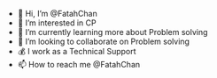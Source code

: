 - 👋 Hi, I’m @FatahChan
- 👀 I’m interested in CP
- 🌱 I’m currently learning more about Problem solving
- 💞️ I’m looking to collaborate on Problem solving
- 💰 I work as a Technical Support 
- 📫 How to reach me @FatahChan

<!---
FatahChan/FatahChan is a ✨ special ✨ repository because its `README.md` (this file) appears on your GitHub profile.
You can click the Preview link to take a look at your changes.
--->
